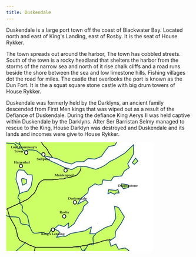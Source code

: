 ```yaml
---
title: Duskendale
---
```


Duskendale is a large port town off the coast of Blackwater Bay. Located north and east of King's Landing, east of Rosby. It is the seat of House Rykker.

The town spreads out around the harbor, The town has cobbled streets. South of the town is a rocky headland that shelters the harbor from the storms of the narrow sea and north of it rise chalk cliffs and a road runs beside the shore between the sea and low limestone hills. Fishing villages dot the road for miles. The castle that overlooks the port is known as the Dun Fort. It is the a squat square stone castle with big drum towers of House Rykker.

Duskendale was formerly held by the Darklyns, an ancient family descended from First Men kings that was wiped out as a result of the Defiance of Duskendale. During the defiance King Aerys II was held captive within Duskendale by the Darklyns. After Ser Barristan Selmy managed to rescue to the King, House Darklyn was destroyed and Duskendale and its lands and incomes were give to House Rykker.

![Image](images/000025.jpg)


